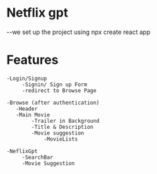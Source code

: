 # Netflix gpt 
  --we set up the project using npx create react app
  




  # Features
    -Login/Signup 
         -Signin/ Sign up Form
         -redirect to Browse Page 

    -Browse (after authentication)
       -Header
       -Main Movie
            -Trailer in Background
            -Title & Description
            -Movie suggestion
                -MovieLists

    -NeflixGpt
         -SearchBar
         -Movie Suggestion
